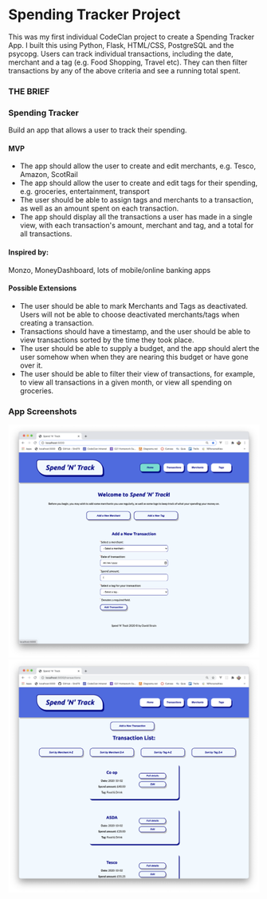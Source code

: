 # Spending Tracker Project
This was my first individual CodeClan project to create a Spending Tracker App. I built this using Python, Flask, HTML/CSS, PostgreSQL and the psycopg. 
Users can track individual transactions, including the date, merchant and a tag (e.g. Food Shopping, Travel etc). They can then filter transactions by any of the above criteria and see a running total spent.

### THE BRIEF

### Spending Tracker

Build an app that allows a user to track their spending.

#### MVP

* The app should allow the user to create and edit merchants, e.g. Tesco, Amazon, ScotRail
* The app should allow the user to create and edit tags for their spending, e.g. groceries, entertainment, transport
* The user should be able to assign tags and merchants to a transaction, as well as an amount spent on each transaction.
* The app should display all the transactions a user has made in a single view, with each transaction's amount, merchant and tag, and a total for all transactions.

#### Inspired by:

Monzo, MoneyDashboard, lots of mobile/online banking apps

#### Possible Extensions

* The user should be able to mark Merchants and Tags as deactivated. Users will not be able to choose deactivated merchants/tags when creating a transaction. 
* Transactions should have a timestamp, and the user should be able to view transactions sorted by the time they took place.
* The user should be able to supply a budget, and the app should alert the user somehow when when they are nearing this budget or have gone over it.
* The user should be able to filter their view of transactions, for example, to view all transactions in a given month, or view all spending on groceries.

### App Screenshots

<img src="images/spend_n_save_home_page.png" />

<img src="images/spend_n_save_transactions.png" />
